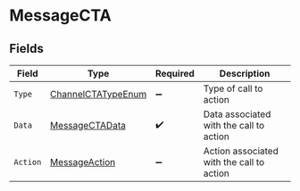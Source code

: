 # MessageCTA


## Fields

| Field                                                               | Type                                                                | Required                                                            | Description                                                         |
| ------------------------------------------------------------------- | ------------------------------------------------------------------- | ------------------------------------------------------------------- | ------------------------------------------------------------------- |
| `Type`                                                              | [ChannelCTATypeEnum](../../Models/Components/ChannelCTATypeEnum.md) | :heavy_minus_sign:                                                  | Type of call to action                                              |
| `Data`                                                              | [MessageCTAData](../../Models/Components/MessageCTAData.md)         | :heavy_check_mark:                                                  | Data associated with the call to action                             |
| `Action`                                                            | [MessageAction](../../Models/Components/MessageAction.md)           | :heavy_minus_sign:                                                  | Action associated with the call to action                           |